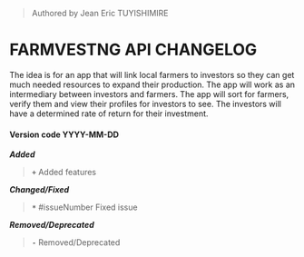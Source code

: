 <!-- Authored at Nexin Ltd, by Jean Eric TUYISHIMIRE -->

> Authored by Jean Eric TUYISHIMIRE

# FARMVESTNG API CHANGELOG

The idea is for an app that will link local farmers to investors so they can get much needed resources to expand their production. The app will work as an intermediary between investors and farmers. The app will sort for farmers, verify them and view their profiles for investors to see. The investors will have a determined rate of return for their investment.


<!-- Arrange releases with features in descending order (Latest at the top) -->

#### Version code YYYY-MM-DD

***Added***
> **`+`** Added features

***Changed/Fixed***
> **`*`** #issueNumber Fixed issue

***Removed/Deprecated***
> **`-`** Removed/Deprecated

